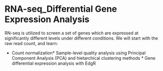 # RNA-seq_Differential Gene Expression Analysis
RN-seq is utilized to screen a set of genes which are expressed at significantly different levels under different conditions. We will start with the raw read count, and learn:
* Count normalization* Sample-level quality analysis using Principal Component Analysis (PCA) and hietarchical clustering methods * Gene differential expression analysis with EdgR 
